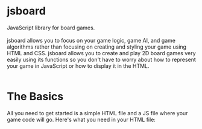 # jsboard
JavaScript library for board games.
<br><br>
jsboard allows you to focus on your game logic, game AI, and game algorithms rather than focusing on creating and styling your game using HTML and CSS. jsboard allows you to create and play 2D board games very easily using its functions so you don't have to worry about how to represent your game in JavaScript or how to display it in the HTML. 
<br><br>
# The Basics
All you need to get started is a simple HTML file and a JS file where your game code will go. Here's what you need in your HTML file:



